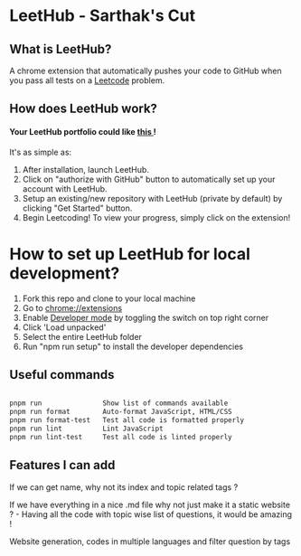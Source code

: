 # LeetHub - Sarthak's Cut

## What is LeetHub?
<p>A chrome extension that automatically pushes your code to GitHub when you pass all tests on a <a href="http://leetcode.com/">Leetcode</a> problem. </p>

## How does LeetHub work?     

<h4> Your LeetHub portfolio could like <a href="https://github.com/sarthakagrawal927/leetcode"> this </a>!  </h4>
<p>It's as simple as:</p>
<ol>
  <li>After installation, launch LeetHub.</li>
  <li>Click on "authorize with GitHub" button to automatically set up your account with LeetHub.</li>
  <li>Setup an existing/new repository with LeetHub (private by default) by clicking "Get Started" button.</li>
  <li>Begin Leetcoding! To view your progress, simply click on the extension!</li>
</ol>

# How to set up LeetHub for local development?

<ol>
  <li>Fork this repo and clone to your local machine</li>
  <li>Go to <a href="chrome://extensions">chrome://extensions</a> </li>
  <li>Enable <a href="https://www.mstoic.com/enable-developer-mode-in-chrome/">Developer mode</a> by toggling the switch on top right corner</li>
  <li>Click 'Load unpacked'</li>
  <li>Select the entire LeetHub folder</li>
  <li>Run "npm run setup" to install the developer dependencies</li>
</ol>

## Useful commands

```bash

pnpm run               Show list of commands available
pnpm run format        Auto-format JavaScript, HTML/CSS
pnpm run format-test   Test all code is formatted properly
pnpm run lint          Lint JavaScript
pnpm run lint-test     Test all code is linted properly

```

## Features I can add

If we can get name, why not its index and topic related tags ?

If we have everything in a nice .md file why not just make it a static website ? - Having all the code with topic wise list of questions, it would be amazing !

Website generation, codes in multiple languages and filter question by tags
